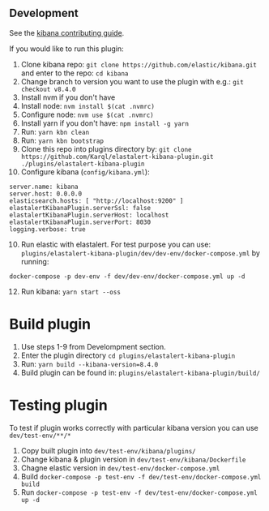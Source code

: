 ## Development

See the [kibana contributing guide](https://github.com/elastic/kibana/blob/master/CONTRIBUTING.md).

If you would like to run this plugin:

1) Clone kibana repo: `git clone https://github.com/elastic/kibana.git` and enter to the repo: `cd kibana`
2) Change branch to version you want to use the plugin with e.g.: `git checkout v8.4.0`
3) Install nvm if you don't have
4) Install node: `nvm install $(cat .nvmrc)`
5) Configure node: `nvm use $(cat .nvmrc)`
6) Install yarn if you don't have: `npm install -g yarn`
7) Run: `yarn kbn clean`
8) Run: `yarn kbn bootstrap`
9) Clone this repo into plugins directory by: `git clone https://github.com/Karql/elastalert-kibana-plugin.git ./plugins/elastalert-kibana-plugin`
10) Configure kibana (`config/kibana.yml`):

```
server.name: kibana
server.host: 0.0.0.0
elasticsearch.hosts: [ "http://localhost:9200" ]
elastalertKibanaPlugin.serverSsl: false
elastalertKibanaPlugin.serverHost: localhost
elastalertKibanaPlugin.serverPort: 8030
logging.verbose: true
```

10) Run elastic with elastalert. For test purpose you can use: `plugins/elastalert-kibana-plugin/dev/dev-env/docker-compose.yml` by running:

`docker-compose -p dev-env -f dev/dev-env/docker-compose.yml up -d`

12) Run kibana: `yarn start --oss`

# Build plugin

1) Use steps 1-9 from Develompment section.
2) Enter the plugin directory `cd plugins/elastalert-kibana-plugin`
3) Run: `yarn build --kibana-version=8.4.0`
4) Build plugin can be found in: `plugins/elastalert-kibana-plugin/build/` 

# Testing plugin

To test if plugin works correctly with particular kibana version you can use `dev/test-env/**/*`

1) Copy built plugin into `dev/test-env/kibana/plugins/`
2) Change kibana & plugin version in `dev/test-env/kibana/Dockerfile`
3) Chagne elastic version in `dev/test-env/docker-compose.yml`
4) Build `docker-compose -p test-env -f dev/test-env/docker-compose.yml build`
5) Run `docker-compose -p test-env -f dev/test-env/docker-compose.yml up -d`